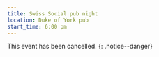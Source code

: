 ```yaml
---
title: Swiss Social pub night
location: Duke of York pub
start_time: 6:00 pm
---
```


This event has been cancelled.
{: .notice--danger}
